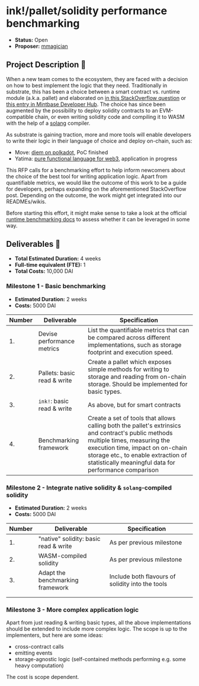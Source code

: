 # ink!/pallet/solidity performance benchmarking

* **Status:** Open
* **Proposer:** [mmagician](https://github.com/mmagician)


## Project Description :page_facing_up:

When a new team comes to the ecosystem, they are faced with a decision on how to best implement the logic that they need.
Traditionally in substrate, this has been a choice between a smart contract vs. runtime module (a.k.a. pallet) and elaborated on [in this StackOverflow question](https://stackoverflow.com/questions/56040779/when-should-i-build-a-substrate-runtime-module-versus-a-substrate-smart-contract) or [this entry in Mintbase Developer Hub](https://substrate.dev/docs/en/knowledgebase/smart-contracts/#smart-contracts-vs-runtime-development). The choice has since been augmented by the possibility to deploy solidity contracts to an EVM-compatible chain, or even writing solidity code and compiling it to WASM with the help of a [solang](https://solang.readthedocs.io/en/latest) compiler.

As substrate is gaining traction, more and more tools will enable developers to write their logic in their language of choice and deploy on-chain, such as:
- Move: [diem on polkadot](https://docs.pontem.network), PoC finished
- Yatima: [pure functional language for web3](https://github.com/w3f/Open-Grants-Program/pull/463), application in progress

This RFP calls for a benchmarking effort to help inform newcomers about the choice of the best tool for writing application logic.
Apart from quantifiable metrics, we would like the outcome of this work to be a guide for developers, perhaps expanding on the aforementioned StackOverflow post. Depending on the outcome, the work might get integrated into our READMEs/wikis.

Before starting this effort, it might make sense to take a look at the official [runtime benchmarking docs](https://substrate.dev/docs/en/knowledgebase/runtime/benchmarking) to assess whether it can be leveraged in some way.

## Deliverables :nut_and_bolt:

* **Total Estimated Duration:** 4 weeks
* **Full-time equivalent (FTE):** 1
* **Total Costs:** 10,000 DAI

### Milestone 1 - Basic benchmarking

* **Estimated Duration:** 2 weeks
* **Costs:** 5000 DAI


| Number | Deliverable                | Specification                                                                                                                                                                                                                                                                       |
|--------|----------------------------|-------------------------------------------------------------------------------------------------------------------------------------------------------------------------------------------------------------------------------------------------------------------------------------|
|     1. | Devise performance metrics | List the quantifiable metrics that can be compared across different implementations, such as storage footprint and execution speed.                                                                                                                                                   |
|     2. | Pallets: basic read & write | Create a pallet which exposes simple methods for writing to storage and reading from on-chain storage. Should be implemented for basic types.                                                                                                                                           |
|     3. | `ink!`: basic read & write | As above, but for smart contracts                                                                                                                                                                                                                                                       |
|     4. | Benchmarking framework     | Create a set of tools that allows calling both the pallet's extrinsics and contract's public methods multiple times, measuring the execution time, impact on on-chain storage etc., to enable extraction of statistically meaningful data for performance comparison |

### Milestone 2 - Integrate native solidity & `solang`-compiled solidity

* **Estimated Duration:** 2 weeks
* **Costs:** 5000 DAI

| Number | Deliverable                           | Specification                                    |   |
|--------|---------------------------------------|--------------------------------------------------|---|
|     1. | "native" solidity: basic read & write | As per previous milestone                        |   |
|     2. | WASM-compiled solidity                | As per previous milestone                        |   |
|     3. | Adapt the benchmarking framework      | Include both flavours of solidity into the tools |   |
|        |                                       |                                                  |   |
|        |                                       |                                                  |   |

### Milestone 3 - More complex application logic

Apart from just reading & writing basic types, all the above implementations should be extended to include more complex logic. The scope is up to the implementers, but here are some ideas:
- cross-contract calls
- emitting events
- storage-agnostic logic (self-contained methods performing e.g. some heavy computation)

The cost is scope dependent.
